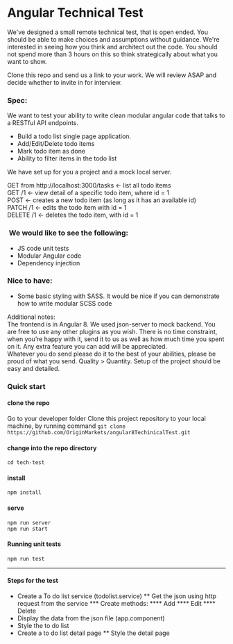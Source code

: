 # Angular Technical Test
We've designed a small remote technical test, that is open ended. You should be able to make choices and assumptions without guidance. We're interested in seeing how you think and architect out the code. You should not spend more than 3 hours on this so think strategically about what you want to show.

Clone this repo and send us a link to your work. We will review ASAP and decide whether to invite in for interview.

###  Spec:
We want to test your ability to write clean modular angular code that talks to a RESTful API endpoints.
* Build a todo list single page application.
* Add/Edit/Delete todo items
* Mark todo item as done
* Ability to filter items in the todo list

We have set up for you a project and a mock local server.              

GET  from http://localhost:3000/tasks ← list all todo items                 
GET /1 ← view detail of a specific todo item, where id = 1                  
POST ← creates a new todo item (as long as it has an available id)                 
PATCH /1 ← edits the todo item with id = 1             
DELETE /1 ← deletes the todo item, with id = 1               

              
###  We would like to see the following:

* JS code unit tests
* Modular Angular code 
* Dependency injection 

###  Nice to have:                 

* Some basic styling with SASS. It would be nice if you can demonstrate how to write modular SCSS code


Additional notes:            
The frontend is in Angular 8. We used json-server to mock backend. You are free to use any other plugins as you wish.
There is no time constraint, when you’re happy with it, send it to us as well as how much time you spent on it.
Any extra feature you can add will be appreciated.                
Whatever you do send please do it to the best of your abilities, please be proud of what you send. Quality > Quantity.
Setup of the project should be easy and detailed.


### Quick start
#### clone the repo
Go to your developer folder
Clone this project repository to your local machine, by running command
`git clone https://github.com/OriginMarkets/angular8TechinicalTest.git`

#### change into the repo directory
`cd tech-test`

#### install
`npm install`

#### serve
`npm run server`                   
`npm run start`

#### Running unit tests
`npm run test`

----------

#### Steps for the test
* Create a To do list service (todolist.service)
    ** Get the json using http request from the service
        *** Create methods:
            **** Add
            **** Edit
            **** Delete
* Display the data from the json file (app.component)
* Style the to do list
* Create a to do list detail page
    ** Style the detail page

